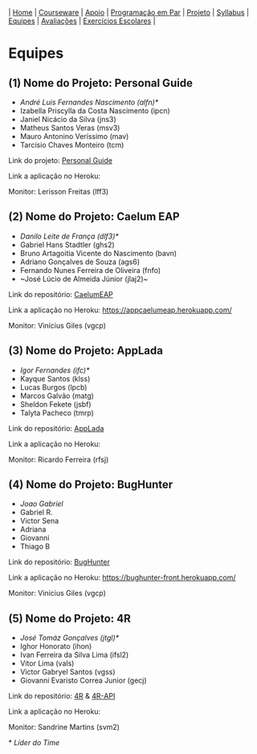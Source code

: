 | [Home](https://github.com/vinicius3w/if977) | [Courseware](/pages/courseware.md) | [Apoio](/pages/apoio.md) | [Programação em Par](/pages/pairprogramming.md) | [Projeto](/pages/projeto.md) | [Syllabus](/pages/syllabus.md) | [Equipes](/pages/equipes.md) | [Avaliações](/pages/avaliacoes.md) | [Exercícios Escolares](/pages/exerciciosescolares.md) |

# Equipes

## (1) Nome do Projeto: Personal Guide

* _André Luis Fernandes Nascimento (alfn)*_
* Izabella Priscylla da Costa Nascimento (ipcn)
* Janiel Nicácio da Silva (jns3)
* Matheus Santos Veras (msv3)
* Mauro Antonino Veríssimo (mav)
* Tarcísio Chaves Monteiro (tcm)

Link do projeto: [Personal Guide](https://github.com/tarmont/personal-guide)

Link a aplicação no Heroku: 

Monitor: Lerisson Freitas (lff3)

## (2) Nome do Projeto: Caelum EAP

* _Danilo Leite de França (dlf3)*_
* Gabriel Hans Stadtler (ghs2)
* Bruno Artagoitia Vicente do Nascimento (bavn)
* Adriano Gonçalves de Souza (ags6)
* Fernando Nunes Ferreira de Oliveira (fnfo)
* ~José Lúcio de Almeida Júnior (jlaj2)~

Link do repositório: [CaelumEAP](https://github.com/DaniloFranca01/CaelumEAP)

Link a aplicação no Heroku: https://appcaelumeap.herokuapp.com/

Monitor: Vinícius Giles (vgcp)

## (3) Nome do Projeto: AppLada

* _Igor Fernandes (ifc)*_
* Kayque Santos (klss)
* Lucas Burgos (lpcb)
* Marcos Galvão (matg)
* Sheldon Fekete (jsbf)
* Talyta Pacheco (tmrp)

Link do repositório: [AppLada](https://github.com/Igorxp5/AppLada)

Link a aplicação no Heroku:

Monitor: Ricardo Ferreira (rfsj)

## (4) Nome do Projeto: BugHunter

* _Joao Gabriel_
* Gabriel R.
* Victor Sena
* Adriana
* Giovanni
* Thiago B

Link do repositório: [BugHunter](https://github.com/vsla/BugHunter)

Link a aplicação no Heroku: https://bughunter-front.herokuapp.com/

Monitor: Vinícius Giles (vgcp)

## (5) Nome do Projeto: 4R

* _José Tomáz Gonçalves (jtgl)*_
* Ighor Honorato (ihon)
* Ivan Ferreira da Silva Lima (ifsl2)
* Vitor Lima (vals)
* Victor Gabryel Santos (vgss)
* Giovanni Evaristo Correa Junior (gecj)

Link do repositório: [4R](https://github.com/jtomaz99/ES-Project) & [4R-API](https://fourr-api.herokuapp.com/)

Link a aplicação no Heroku:

Monitor: Sandrine Martins (svm2)

\* _Líder do Time_
